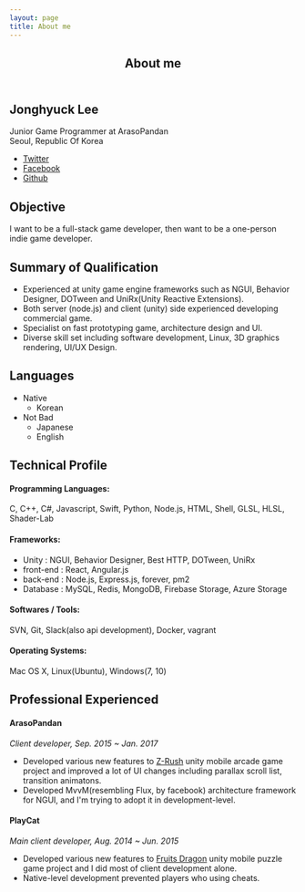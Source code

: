 ```yaml
---
layout: page
title: About me
---
```


<!-- Main -->
<div id="main" class="alt">

<!-- One -->
<section id="one">
    <div class="inner">
        <header class="major">
            <h1>About me</h1>
        </header>
        <h2 id="content">Jonghyuck Lee</h2>
        <p>Junior Game Programmer at ArasoPandan<br />Seoul, Republic Of Korea</p>
        <ul class="icons">
            <li><a href="" class="icon fa-twitter"><span class="label">Twitter</span></a></li>
            <li><a href="" class="icon fa-facebook"><span class="label">Facebook</span></a></li>
            <li><a href="" class="icon fa-github"><span class="label">Github</span></a></li>
        </ul>
        <h2 id="content">Objective</h2>
        <p>I want to be a full-stack game developer, then want to be a one-person indie game developer.</p>
        <h2 id="content">Summary of Qualification</h2>
        <ul>
            <li>Experienced at unity game engine frameworks such as NGUI, Behavior Designer, DOTween and UniRx(Unity Reactive Extensions).</li>
            <li>Both server (node.js) and client (unity) side experienced developing commercial game.</li>
            <li>Specialist on fast prototyping game, architecture design and UI.</li>
            <li>Diverse skill set including software development, Linux, 3D graphics rendering, UI/UX Design.</li>
        </ul>
        <h2 id="content">Languages</h2>
        <ul>
            <li>Native
                <ul>
                    <li>Korean</li>
                </ul>
            </li>
            <li>Not Bad
                <ul>
                    <li>Japanese</li>
                    <li>English</li>
                </ul>
            </li>
        </ul>
        <h2 id="content">Technical Profile</h2>
        <h4>Programming Languages:</h4>
        <p>C, C++, C#, Javascript, Swift, Python, Node.js, HTML, Shell, GLSL, HLSL, Shader-Lab</p>
        <h4>Frameworks:</h4>
        <ul>
            <li>Unity : NGUI, Behavior Designer, Best HTTP, DOTween, UniRx</li>
            <li>front-end : React, Angular.js</li>
            <li>back-end : Node.js, Express.js, forever, pm2</li>
            <li>Database : MySQL, Redis, MongoDB, Firebase Storage, Azure Storage</li>
        </ul>
        <h4>Softwares / Tools:</h4>
        <p>SVN, Git, Slack(also api development), Docker, vagrant</p>
        <h4>Operating Systems:</h4>
        <p>Mac OS X, Linux(Ubuntu), Windows(7, 10)</p>
        <h2 id="content">Professional Experienced</h2>
        <h4>ArasoPandan</h4>
        <p><em>Client developer, Sep. 2015 ~ Jan. 2017</em></p>
        <ul>
            <li>Developed various new features to <a href="https://www.youtube.com/embed/hYKUAhHKNIU">Z-Rush</a> unity mobile arcade game project and improved a lot of UI changes including parallax scroll list, transition animatons.</li>
            <li>Developed MvvM(resembling Flux, by facebook) architecture framework for NGUI, and I'm trying to adopt it in development-level.</li>
        </ul>
        <h4>PlayCat</h4>
        <p><em>Main client developer, Aug. 2014 ~ Jun. 2015</em></p>
        <ul>
            <li>Developed various new features to <a href="">Fruits Dragon</a> unity mobile puzzle game project and I did most of client development alone.</li>
            <li>Native-level development prevented players who using cheats.</li>
        </ul>
    </div>
</section>

</div>

